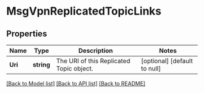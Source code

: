 # MsgVpnReplicatedTopicLinks

## Properties
Name | Type | Description | Notes
------------ | ------------- | ------------- | -------------
**Uri** | **string** | The URI of this Replicated Topic object. | [optional] [default to null]

[[Back to Model list]](../README.md#documentation-for-models) [[Back to API list]](../README.md#documentation-for-api-endpoints) [[Back to README]](../README.md)

